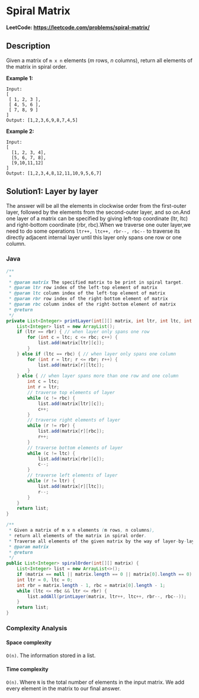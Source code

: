 #  Spiral Matrix

**LeetCode: https://leetcode.com/problems/spiral-matrix/**

## Description

Given a matrix of `m x n` elements (*m* rows, *n* columns), return all elements of the matrix in spiral order.

**Example 1:**

```
Input:
[
 [ 1, 2, 3 ],
 [ 4, 5, 6 ],
 [ 7, 8, 9 ]
]
Output: [1,2,3,6,9,8,7,4,5]
```

**Example 2:**

```
Input:
[
  [1, 2, 3, 4],
  [5, 6, 7, 8],
  [9,10,11,12]
]
Output: [1,2,3,4,8,12,11,10,9,5,6,7]
```

## Solution1: Layer by layer

The answer will be all the elements in clockwise order from the first-outer layer, followed by the elements from the second-outer layer, and so on.And one layer of a matrix can be specified by giving left-top coordinate (ltr, ltc) and right-bottom coordinate (rbr, rbc).When we traverse one outer layer,we need to do some operations `ltr++, ltc++, rbr--, rbc--` to traverse its directly adjacent internal layer until this layer only spans one row or one column.

### Java

```java
/**
 *
 * @param matrix The specified matrix to be print in spiral target.
 * @param ltr row index of the left-top element of matrix
 * @param ltc column index of the left-top element of matrix
 * @param rbr row index of the right-bottom element of matrix
 * @param rbc column index of the right-bottom element of matrix
 * @return
 */
private List<Integer> printLayer(int[][] matrix, int ltr, int ltc, int rbr, int rbc) {
    List<Integer> list = new ArrayList();
    if (ltr == rbr) { // when layer only spans one row
        for (int c = ltc; c <= rbc; c++) {
            list.add(matrix[ltr][c]);
        }
    } else if (ltc == rbc) { // when layer only spans one column
        for (int r = ltr; r <= rbr; r++) {
            list.add(matrix[r][ltc]);
        }
    } else { // when layer spans more than one row and one column
        int c = ltc;
        int r = ltr;
        // traverse top elements of layer
        while (c != rbc) {
            list.add(matrix[ltr][c]);
            c++;
        }
        // traverse right elements of layer
        while (r != rbr) {
            list.add(matrix[r][rbc]);
            r++;
        }
        // traverse bottom elements of layer
        while (c != ltc) {
            list.add(matrix[rbr][c]);
            c--;
        }
        // traverse left elements of layer
        while (r != ltr) {
            list.add(matrix[r][ltc]);
            r--;
        }
    }
    return list;
}

/**
 * Given a matrix of m x n elements (m rows, n columns),
 * return all elements of the matrix in spiral order.
 * Traverse all elements of the given matrix by the way of layer-by-layer.
 * @param matrix
 * @return
 */
public List<Integer> spiralOrder(int[][] matrix) {
    List<Integer> list = new ArrayList<>();
    if (matrix == null || matrix.length == 0 || matrix[0].length == 0) return list;
    int ltr = 0, ltc = 0;
    int rbr = matrix.length - 1, rbc = matrix[0].length - 1;
    while (ltc <= rbc && ltr <= rbr) {
        list.addAll(printLayer(matrix, ltr++, ltc++, rbr--, rbc--));
    }
    return list;
}
```

### Complexity Analysis

#### Space complexity

`O(n)`. The information stored in a list.

#### Time complexity

`O(n)`. Where `N` is the total number of elements in the input matrix. We add every element in the matrix to our final answer.